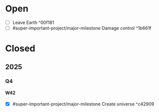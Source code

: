 # Open
- [ ] Leave Earth ^00f181
- [ ] #super-important-project/major-milestone Damage control ^1b661f
# Closed
## 2025
### Q4
#### W42
- [x] #super-important-project/major-milestone Create universe ^c42909
